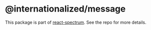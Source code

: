 # @internationalized/message

This package is part of [react-spectrum](https://github.com/adobe/react-spectrum). See the repo for more details.
